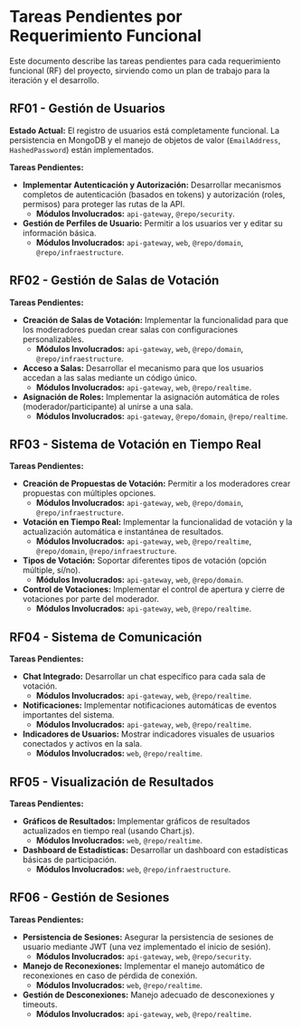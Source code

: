 # Tareas Pendientes por Requerimiento Funcional

Este documento describe las tareas pendientes para cada requerimiento funcional (RF) del proyecto, sirviendo como un plan de trabajo para la iteración y el desarrollo.

## RF01 - Gestión de Usuarios

**Estado Actual:** El registro de usuarios está completamente funcional. La persistencia en MongoDB y el manejo de objetos de valor (`EmailAddress`, `HashedPassword`) están implementados.

**Tareas Pendientes:**

-   **Implementar Autenticación y Autorización:** Desarrollar mecanismos completos de autenticación (basados en tokens) y autorización (roles, permisos) para proteger las rutas de la API.
    -   **Módulos Involucrados:** `api-gateway`, `@repo/security`.
-   **Gestión de Perfiles de Usuario:** Permitir a los usuarios ver y editar su información básica.
    -   **Módulos Involucrados:** `api-gateway`, `web`, `@repo/domain`, `@repo/infraestructure`.

## RF02 - Gestión de Salas de Votación

**Tareas Pendientes:**

-   **Creación de Salas de Votación:** Implementar la funcionalidad para que los moderadores puedan crear salas con configuraciones personalizables.
    -   **Módulos Involucrados:** `api-gateway`, `web`, `@repo/domain`, `@repo/infraestructure`.
-   **Acceso a Salas:** Desarrollar el mecanismo para que los usuarios accedan a las salas mediante un código único.
    -   **Módulos Involucrados:** `api-gateway`, `web`, `@repo/realtime`.
-   **Asignación de Roles:** Implementar la asignación automática de roles (moderador/participante) al unirse a una sala.
    -   **Módulos Involucrados:** `api-gateway`, `@repo/domain`, `@repo/realtime`.

## RF03 - Sistema de Votación en Tiempo Real

**Tareas Pendientes:**

-   **Creación de Propuestas de Votación:** Permitir a los moderadores crear propuestas con múltiples opciones.
    -   **Módulos Involucrados:** `api-gateway`, `web`, `@repo/domain`, `@repo/infraestructure`.
-   **Votación en Tiempo Real:** Implementar la funcionalidad de votación y la actualización automática e instantánea de resultados.
    -   **Módulos Involucrados:** `api-gateway`, `web`, `@repo/realtime`, `@repo/domain`, `@repo/infraestructure`.
-   **Tipos de Votación:** Soportar diferentes tipos de votación (opción múltiple, sí/no).
    -   **Módulos Involucrados:** `api-gateway`, `web`, `@repo/domain`.
-   **Control de Votaciones:** Implementar el control de apertura y cierre de votaciones por parte del moderador.
    -   **Módulos Involucrados:** `api-gateway`, `web`, `@repo/realtime`.

## RF04 - Sistema de Comunicación

**Tareas Pendientes:**

-   **Chat Integrado:** Desarrollar un chat específico para cada sala de votación.
    -   **Módulos Involucrados:** `api-gateway`, `web`, `@repo/realtime`.
-   **Notificaciones:** Implementar notificaciones automáticas de eventos importantes del sistema.
    -   **Módulos Involucrados:** `api-gateway`, `web`, `@repo/realtime`.
-   **Indicadores de Usuarios:** Mostrar indicadores visuales de usuarios conectados y activos en la sala.
    -   **Módulos Involucrados:** `web`, `@repo/realtime`.

## RF05 - Visualización de Resultados

**Tareas Pendientes:**

-   **Gráficos de Resultados:** Implementar gráficos de resultados actualizados en tiempo real (usando Chart.js).
    -   **Módulos Involucrados:** `web`, `@repo/realtime`.
-   **Dashboard de Estadísticas:** Desarrollar un dashboard con estadísticas básicas de participación.
    -   **Módulos Involucrados:** `web`, `@repo/infraestructure`.

## RF06 - Gestión de Sesiones

**Tareas Pendientes:**

-   **Persistencia de Sesiones:** Asegurar la persistencia de sesiones de usuario mediante JWT (una vez implementado el inicio de sesión).
    -   **Módulos Involucrados:** `api-gateway`, `web`, `@repo/security`.
-   **Manejo de Reconexiones:** Implementar el manejo automático de reconexiones en caso de pérdida de conexión.
    -   **Módulos Involucrados:** `web`, `@repo/realtime`.
-   **Gestión de Desconexiones:** Manejo adecuado de desconexiones y timeouts.
    -   **Módulos Involucrados:** `api-gateway`, `web`, `@repo/realtime`.